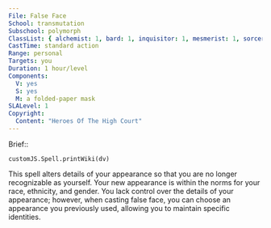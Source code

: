 ```yaml
---
File: False Face
School: transmutation
Subschool: polymorph
ClassList: { alchemist: 1, bard: 1, inquisitor: 1, mesmerist: 1, sorcerer: 1, wizard: 1, witch: 1 }
CastTime: standard action
Range: personal
Targets: you
Duration: 1 hour/level
Components:
  V: yes
  S: yes
  M: a folded-paper mask
SLALevel: 1
Copyright:
  Content: "Heroes Of The High Court"
---
```

Brief:: 

```dataviewjs
customJS.Spell.printWiki(dv)
```

This spell alters details of your appearance so that you are no longer recognizable as yourself. Your new appearance is within the norms for your race, ethnicity, and gender. You lack control over the details of your appearance; however, when casting false face, you can choose an appearance you previously used, allowing you to maintain specific identities.

